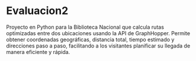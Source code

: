 # Evaluacion2
Proyecto en Python para la Biblioteca Nacional que calcula rutas optimizadas entre dos ubicaciones usando la API de GraphHopper. Permite obtener coordenadas geográficas, distancia total, tiempo estimado y direcciones paso a paso, facilitando a los visitantes planificar su llegada de manera eficiente y rápida.
